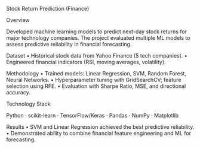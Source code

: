 Stock Return Prediction (Finance)

Overview

Developed machine learning models to predict next-day stock returns for major technology companies. The project evaluated multiple ML models to assess predictive reliability in financial forecasting.

Dataset
	•	Historical stock data from Yahoo Finance (5 tech companies).
	•	Engineered financial indicators (RSI, moving averages, volatility).

Methodology
	•	Trained models: Linear Regression, SVM, Random Forest, Neural Networks.
	•	Hyperparameter tuning with GridSearchCV; feature selection using RFE.
	•	Evaluation with Sharpe Ratio, MSE, and directional accuracy.

Technology Stack

Python · scikit-learn · TensorFlow/Keras · Pandas · NumPy · Matplotlib

Results
	•	SVM and Linear Regression achieved the best predictive reliability.
	•	Demonstrated ability to combine financial feature engineering and ML for forecasting.
